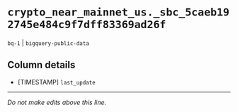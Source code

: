 # `crypto_near_mainnet_us._sbc_5caeb192745e484c9f7dff83369ad26f`
`bq-1` | `bigquery-public-data`

## Column details
* [TIMESTAMP] `last_update`

-------------------------------------------------------------------------------
*Do not make edits above this line.*
